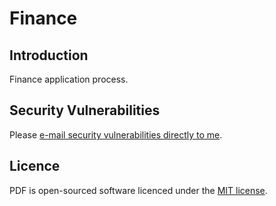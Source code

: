 # Finance

## Introduction

Finance application process.

## Security Vulnerabilities

Please [e-mail security vulnerabilities directly to me](mailto:matt@mralston.co.uk).

## Licence

PDF is open-sourced software licenced under the [MIT license](LICENSE.md).

